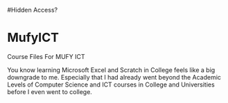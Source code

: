
#Hidden
Access?

# MufyICT
Course Files For MUFY ICT 

You know learning Microsoft Excel and Scratch in College feels like a big downgrade to me. 
Especially that I had already went beyond the Academic Levels of Computer Science and ICT courses in College and Universities before I even went to college.